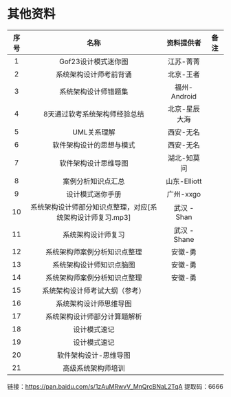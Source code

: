 ﻿# 其他资料

| 序号 |                            名称                            |   资料提供者  | 备注 |
|:----:|:----------------------------------------------------------:|:-------------:|:----:|
|   1  |                     Gof23设计模式迷你图                    |   江苏-菁菁   |      |
|   2  |                   系统架构设计师考前背诵                   |   北京-王者   |      |
|   3  |                    系统架构设计师错题集                    |  福州-Android |      |
|   4  |                8天通过软考系统架构师经验总结               | 北京-星辰大海 |      |
|   5  |                         UML关系理解                        |   西安-无名   |      |
|   6  |                  软件架构设计的思想与模式                  |   西安-无名   |      |
|   7  |                    软件架构设计思维导图                    |  湖北-知莫问  |      |
|   8  |                     案例分析知识点汇总                     |  山东-Elliott |      |
|   9  |                      设计模式迷你手册                      |   广州-xxgo   |      |
|  10  | 系统架构设计师部分知识点整理，对应[系统架构设计师复习.mp3] |  武汉 - Shan  |      |
|  11  |                     系统架构设计师复习                     |  武汉 - Shane |      |
|  12  |                系统架构师案例分析知识点整理                |    安徽-勇    |      |
|  13  |                  系统架构设计师知识点脑图                  |    安徽-勇    |      |
|  14  |                系统架构师案例分析知识点整理                |    安徽-勇    |      |
|  15  |               系统架构设计师考试大纲（参考）               |               |      |
|  16  |                   系统架构设计师思维导图                   |               |      |
|  17  |                系统架构设计师部分计算题解析                |               |      |
|  18  |                        设计模式速记                        |               |      |
|  19  |                        设计模式速记                        |               |      |
|  20  |                    软件架构设计-思维导图                   |               |      |
|  21  |                     高级系统架构师培训                     |               |      |


 链接：https://pan.baidu.com/s/1zAuMRwvV_MnQrcBNaL2TqA 
提取码：6666